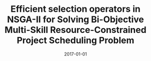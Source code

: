 ---
# Documentation: https://wowchemy.com/docs/managing-content/

title: Efficient selection operators in NSGA-II for Solving Bi-Objective Multi-Skill
  Resource-Constrained Project Scheduling Problem
subtitle: ''
summary: ''
authors:
- Paweł Myszkowski
- Joanna Lichodij
- laszczyk
tags: []
categories: []
date: '2017-01-01'
lastmod: 2022-10-07T05:05:35Z
featured: false
draft: false

# Featured image
# To use, add an image named `featured.jpg/png` to your page's folder.
# Focal points: Smart, Center, TopLeft, Top, TopRight, Left, Right, BottomLeft, Bottom, BottomRight.
image:
  caption: ''
  focal_point: ''
  preview_only: false

# Projects (optional).
#   Associate this post with one or more of your projects.
#   Simply enter your project's folder or file name without extension.
#   E.g. `projects = ["internal-project"]` references `content/project/deep-learning/index.md`.
#   Otherwise, set `projects = []`.
projects: []
publishDate: '2022-10-07T05:05:34.559146Z'
publication_types:
- '1'
abstract: ''
publication: '*Proceedings of the 2017 Federated Conference on Computer Science and
  Information Systems : September 3-6, 2017, Prague, Czech Republic*'
doi: 10.15439/2017F317
---